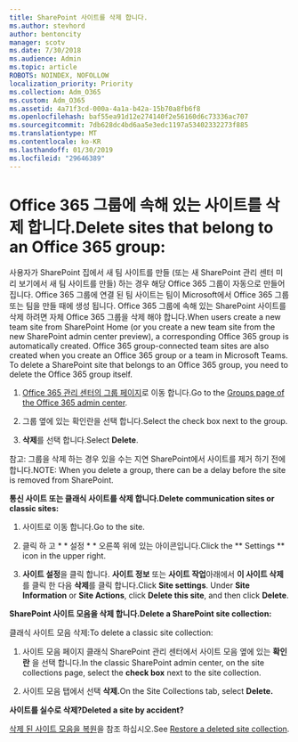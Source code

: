 ```yaml
---
title: SharePoint 사이트를 삭제 합니다.
ms.author: stevhord
author: bentoncity
manager: scotv
ms.date: 7/30/2018
ms.audience: Admin
ms.topic: article
ROBOTS: NOINDEX, NOFOLLOW
localization_priority: Priority
ms.collection: Adm_O365
ms.custom: Adm_O365
ms.assetid: 4a71f3cd-000a-4a1a-b42a-15b70a8fb6f8
ms.openlocfilehash: baf55ea91d12e274140f2e56160d6c73336ac707
ms.sourcegitcommit: 7db628dc4bd6aa5e3edc1197a53402332273f885
ms.translationtype: MT
ms.contentlocale: ko-KR
ms.lasthandoff: 01/30/2019
ms.locfileid: "29646389"
---
```

# <a name="delete-sites-that-belong-to-an-office-365-group"></a><span data-ttu-id="dd118-102">Office 365 그룹에 속해 있는 사이트를 삭제 합니다.</span><span class="sxs-lookup"><span data-stu-id="dd118-102">Delete sites that belong to an Office 365 group:</span></span>

<span data-ttu-id="dd118-p101">사용자가 SharePoint 집에서 새 팀 사이트를 만들 (또는 새 SharePoint 관리 센터 미리 보기에서 새 팀 사이트를 만들) 하는 경우 해당 Office 365 그룹이 자동으로 만들어집니다. Office 365 그룹에 연결 된 팀 사이트는 팀이 Microsoft에서 Office 365 그룹 또는 팀을 만들 때에 생성 됩니다. Office 365 그룹에 속해 있는 SharePoint 사이트를 삭제 하려면 자체 Office 365 그룹을 삭제 해야 합니다.</span><span class="sxs-lookup"><span data-stu-id="dd118-p101">When users create a new team site from SharePoint Home (or you create a new team site from the new SharePoint admin center preview), a corresponding Office 365 group is automatically created. Office 365 group-connected team sites are also created when you create an Office 365 group or a team in Microsoft Teams. To delete a SharePoint site that belongs to an Office 365 group, you need to delete the Office 365 group itself.</span></span> 
  
1. <span data-ttu-id="dd118-106">[Office 365 관리 센터의 그룹 페이지](https://portal.office.com/adminportal/home#/groups)로 이동 합니다.</span><span class="sxs-lookup"><span data-stu-id="dd118-106">Go to the [Groups page of the Office 365 admin center](https://portal.office.com/adminportal/home#/groups).</span></span>
    
2. <span data-ttu-id="dd118-107">그룹 옆에 있는 확인란을 선택 합니다.</span><span class="sxs-lookup"><span data-stu-id="dd118-107">Select the check box next to the group.</span></span>
    
3. <span data-ttu-id="dd118-108">**삭제**를 선택 합니다.</span><span class="sxs-lookup"><span data-stu-id="dd118-108">Select **Delete**.</span></span>
    
<span data-ttu-id="dd118-109">참고: 그룹을 삭제 하는 경우 있을 수는 지연 SharePoint에서 사이트를 제거 하기 전에 합니다.</span><span class="sxs-lookup"><span data-stu-id="dd118-109">NOTE: When you delete a group, there can be a delay before the site is removed from SharePoint.</span></span>
  
<span data-ttu-id="dd118-110">**통신 사이트 또는 클래식 사이트를 삭제 합니다.**</span><span class="sxs-lookup"><span data-stu-id="dd118-110">**Delete communication sites or classic sites:**</span></span>

1. <span data-ttu-id="dd118-111">사이트로 이동 합니다.</span><span class="sxs-lookup"><span data-stu-id="dd118-111">Go to the site.</span></span>
  
2. <span data-ttu-id="dd118-112">클릭 하 고 \* \* 설정 \* \* 오른쪽 위에 있는 아이콘입니다.</span><span class="sxs-lookup"><span data-stu-id="dd118-112">Click the \*\* Settings \*\* icon in the upper right.</span></span> 
  
3. <span data-ttu-id="dd118-p102">**사이트 설정**을 클릭 합니다. **사이트 정보** 또는 **사이트 작업**아래에서 **이 사이트 삭제**를 클릭 한 다음 **삭제**를 클릭 합니다.</span><span class="sxs-lookup"><span data-stu-id="dd118-p102">Click **Site settings**. Under **Site Information** or **Site Actions**, click **Delete this site**, and then click **Delete**.</span></span>
  
<span data-ttu-id="dd118-115">**SharePoint 사이트 모음을 삭제 합니다.**</span><span class="sxs-lookup"><span data-stu-id="dd118-115">**Delete a SharePoint site collection:**</span></span>

<span data-ttu-id="dd118-116">클래식 사이트 모음 삭제:</span><span class="sxs-lookup"><span data-stu-id="dd118-116">To delete a classic site collection:</span></span>
  
1. <span data-ttu-id="dd118-117">사이트 모음 페이지 클래식 SharePoint 관리 센터에서 사이트 모음 옆에 있는 **확인란** 을 선택 합니다.</span><span class="sxs-lookup"><span data-stu-id="dd118-117">In the classic SharePoint admin center, on the site collections page, select the **check box** next to the site collection.</span></span> 
    
2. <span data-ttu-id="dd118-118">사이트 모음 탭에서 선택 **삭제.**</span><span class="sxs-lookup"><span data-stu-id="dd118-118">On the Site Collections tab, select **Delete.**</span></span>
    
<span data-ttu-id="dd118-119">**사이트를 실수로 삭제?**</span><span class="sxs-lookup"><span data-stu-id="dd118-119">**Deleted a site by accident?**</span></span>

<span data-ttu-id="dd118-120">[삭제 된 사이트 모음을 복원](https://go.microsoft.com/fwlink/?linkid=867660)을 참조 하십시오.</span><span class="sxs-lookup"><span data-stu-id="dd118-120">See [Restore a deleted site collection](https://go.microsoft.com/fwlink/?linkid=867660).</span></span>
  

